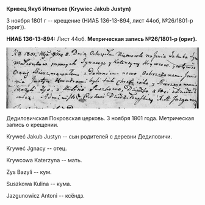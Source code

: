 **Кривец Якуб Игнатьев (Krywiec Jakub Justyn)**

3 ноября 1801 г -- крещение (НИАБ 136-13-894, лист 44об, №26/1801-р
(ориг)).

**НИАБ 136-13-894:** Лист 44об. **Метрическая запись №26/1801-р
(ориг).**

![](./media/4d776bbc08b179964a9bdf9481620b6c9599f128.png)

Дедиловичская Покровская церковь. 3 ноября 1801 года. Метрическая запись
о крещении.

Kryweć Jakub Justyn -- сын родителей с деревни Дедиловичи.

Kryweć Jgnacy -- отец.

Krywcowa Katerzyna -- мать.

Zys Bazyli -- кум.

Suszkowa Kulina -- кума.

Jazgunowicz Antoni -- ксёндз.
